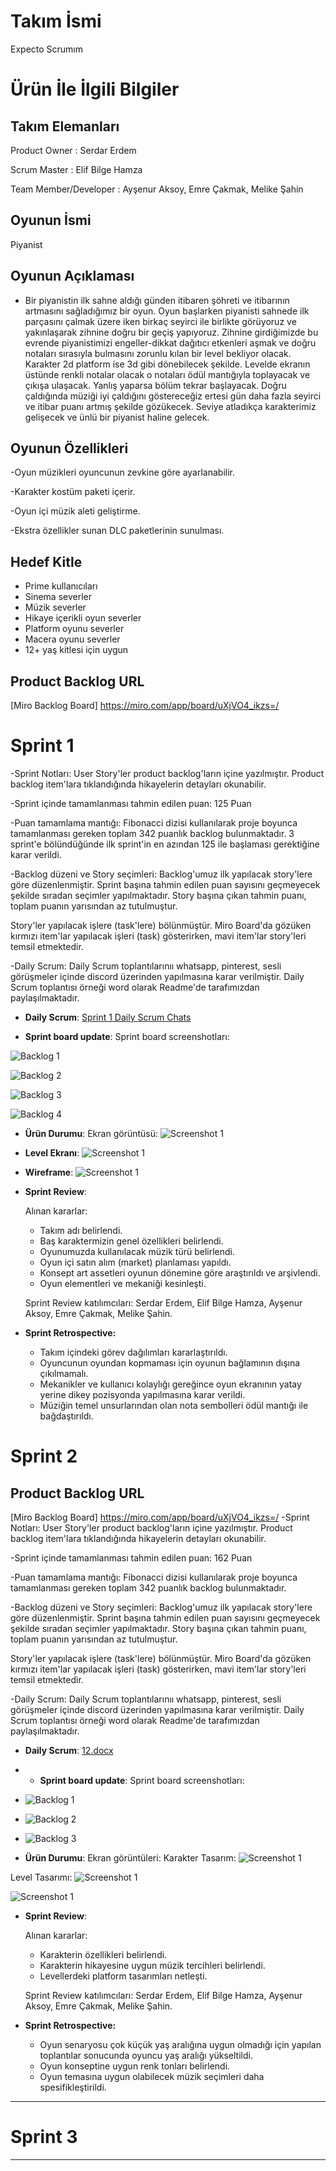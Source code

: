 
# **Takım İsmi**

Expecto Scrumım


# Ürün İle İlgili Bilgiler

## Takım Elemanları

 Product Owner : Serdar Erdem 

 Scrum Master : Elif Bilge Hamza

 Team Member/Developer : Ayşenur Aksoy, Emre Çakmak, Melike Şahin

## Oyunun İsmi

Piyanist

## Oyunun Açıklaması

- Bir piyanistin ilk sahne aldığı günden itibaren şöhreti ve itibarının artmasını sağladığımız bir oyun. Oyun başlarken piyanisti sahnede ilk parçasını çalmak üzere
iken birkaç seyirci ile birlikte görüyoruz ve yakınlaşarak zihnine doğru bir geçiş yapıyoruz. 
Zihnine girdiğimizde bu evrende piyanistimizi engeller-dikkat dağıtıcı etkenleri aşmak ve doğru notaları sırasıyla 
bulmasını zorunlu kılan bir level bekliyor olacak. Karakter 2d platform ise 3d gibi dönebilecek şekilde. Levelde ekranın üstünde renkli notalar olacak o notaları
 ödül mantığıyla toplayacak ve çıkışa ulaşacak. Yanlış yaparsa bölüm tekrar başlayacak.  Doğru çaldığında müziği iyi çaldığını göstereceğiz ertesi gün daha fazla seyirci ve itibar puanı artmış şekilde gözükecek. Seviye atladıkça karakterimiz gelişecek 
ve ünlü bir piyanist haline gelecek.

## Oyunun Özellikleri
 -Oyun müzikleri oyuncunun zevkine göre ayarlanabilir.

-Karakter kostüm paketi içerir.

-Oyun içi müzik aleti geliştirme.

-Ekstra özellikler sunan DLC paketlerinin sunulması.

## Hedef Kitle

- Prime kullanıcıları
- Sinema severler
- Müzik severler
- Hikaye içerikli oyun severler
- Platform oyunu severler
- Macera oyunu severler
- 12+ yaş kitlesi için uygun


## Product Backlog URL

[Miro Backlog Board] https://miro.com/app/board/uXjVO4_ikzs=/ 


# Sprint 1
-Sprint Notları: User Story'ler product backlog'ların içine yazılmıştır. Product backlog item'lara tıklandığında hikayelerin detayları okunabilir.

-Sprint içinde tamamlanması tahmin edilen puan: 125 Puan

-Puan tamamlama mantığı: Fibonacci dizisi kullanılarak proje boyunca tamamlanması gereken toplam 342 puanlık backlog bulunmaktadır. 3 sprint'e bölündüğünde ilk sprint'in en azından 125 ile başlaması gerektiğine karar verildi.

-Backlog düzeni ve Story seçimleri: Backlog'umuz ilk yapılacak story'lere göre düzenlenmiştir. Sprint başına tahmin edilen puan sayısını geçmeyecek şekilde sıradan seçimler yapılmaktadır. Story başına çıkan tahmin puanı, toplam puanın yarısından az tutulmuştur.

Story'ler yapılacak işlere (task'lere) bölünmüştür. Miro Board'da gözüken kırmızı item'lar yapılacak işleri (task) gösterirken, mavi item'lar story'leri temsil etmektedir.

-Daily Scrum: Daily Scrum toplantılarınıı whatsapp, pinterest, sesli görüşmeler içinde discord üzerinden yapılmasına karar verilmiştir. Daily Scrum toplantısı örneği word olarak Readme'de tarafımızdan paylaşılmaktadır.

- **Daily Scrum**: [Sprint 1 Daily Scrum Chats](https://github.com/wmelikesahin/Unity_Team62/blob/main/ProjectManagement/Sprint1Documents/DailyScrumMeetingNotesSprint1.docx?raw=true)


- **Sprint board update**: Sprint board screenshotları: 



![Backlog 1](https://github.com/wmelikesahin/Unity_Team62/blob/main/ProjectManagement/Sprint1Documents/MiroSprint1.png)

![Backlog 2](https://github.com/wmelikesahin/Unity_Team62/blob/main/ProjectManagement/Sprint1Documents/MiroSprint1(2).png)

![Backlog 3](https://raw.githubusercontent.com/wmelikesahin/Unity_Team62/main/ProjectManagement/Sprint1Documents/MiroSprint1(3).png)

![Backlog 4](https://github.com/wmelikesahin/Unity_Team62/blob/main/ProjectManagement/Sprint1Documents/MiroSprint1(4).png)

- **Ürün Durumu**: 
 Ekran görüntüsü:
  ![Screenshot 1](https://github.com/wmelikesahin/Unity_Team62/blob/main/ProjectManagement/Sprint1Documents/UrunDurumu.png)
  
 - **Level Ekranı**:
  ![Screenshot 1](https://raw.githubusercontent.com/wmelikesahin/Unity_Team62/main/%C3%9Cr%C3%BCnTasar%C4%B1m%C4%B1/%C3%9Cr%C3%BCng%C3%B6rselilevelekran%C4%B1.png)
  
  - **Wireframe**:
  ![Screenshot 1](https://raw.githubusercontent.com/wmelikesahin/Unity_Team62/main/%C3%9Cr%C3%BCnTasar%C4%B1m%C4%B1/wireframe.png)
  


- **Sprint Review**: 

  Alınan kararlar: 
  - Takım adı belirlendi.
  - Baş karaktermizin genel özellikleri belirlendi.
  - Oyunumuzda kullanılacak müzik türü belirlendi.
  - Oyun içi satın alım (market) planlaması yapıldı.
  - Konsept art assetleri oyunun dönemine göre araştırıldı ve arşivlendi.
  - Oyun elementleri ve mekaniği kesinleşti.  


  Sprint Review katılımcıları: Serdar Erdem, Elif Bilge Hamza, Ayşenur Aksoy, Emre Çakmak, Melike Şahin.



- **Sprint Retrospective:**
  - Takım içindeki görev dağılımları kararlaştırıldı. 
  - Oyuncunun oyundan kopmaması için oyunun bağlamının dışına çıkılmamalı.
  - Mekanikler ve kullanıcı kolaylığı gereğince oyun ekranının yatay yerine dikey pozisyonda yapılmasına karar verildi.
  - Müziğin temel unsurlarından olan nota sembolleri ödül mantığı ile bağdaştırıldı. 




# Sprint 2
## Product Backlog URL

[Miro Backlog Board] https://miro.com/app/board/uXjVO4_ikzs=/ 
-Sprint Notları: User Story'ler product backlog'ların içine yazılmıştır. Product backlog item'lara tıklandığında hikayelerin detayları okunabilir.

-Sprint içinde tamamlanması tahmin edilen puan: 162 Puan

-Puan tamamlama mantığı: Fibonacci dizisi kullanılarak proje boyunca tamamlanması gereken toplam 342 puanlık backlog bulunmaktadır.

-Backlog düzeni ve Story seçimleri: Backlog'umuz ilk yapılacak story'lere göre düzenlenmiştir. Sprint başına tahmin edilen puan sayısını geçmeyecek şekilde sıradan seçimler yapılmaktadır. Story başına çıkan tahmin puanı, toplam puanın yarısından az tutulmuştur.

Story'ler yapılacak işlere (task'lere) bölünmüştür. Miro Board'da gözüken kırmızı item'lar yapılacak işleri (task) gösterirken, mavi item'lar story'leri temsil etmektedir.

-Daily Scrum: Daily Scrum toplantılarınıı whatsapp, pinterest, sesli görüşmeler içinde discord üzerinden yapılmasına karar verilmiştir. Daily Scrum toplantısı örneği word olarak Readme'de tarafımızdan paylaşılmaktadır.
- **Daily Scrum**: [12.docx](https://github.com/wmelikesahin/Unity_Team62/files/8752924/12.docx)

- - **Sprint board update**: Sprint board screenshotları:
- ![Backlog 1](https://github.com/wmelikesahin/Unity_Team62/blob/main/ProjectManagement/Sprint2Documents/Miro1.png)
- ![Backlog 2](https://github.com/wmelikesahin/Unity_Team62/blob/main/ProjectManagement/Sprint2Documents/miro2.png)
- ![Backlog 3](https://github.com/wmelikesahin/Unity_Team62/blob/main/ProjectManagement/Sprint2Documents/miro3.png)

- **Ürün Durumu**: 
 Ekran görüntüleri:
 Karakter Tasarım: 
 ![Screenshot 1](https://github.com/wmelikesahin/Unity_Team62/blob/main/ProjectManagement/Sprint2Documents/karakter%20tasar%C4%B1m%C4%B1.png)
 
 Level Tasarımı:
![Screenshot 1](https://github.com/wmelikesahin/Unity_Team62/blob/main/ProjectManagement/Sprint2Documents/level%20design%201.png)

![Screenshot 1](https://github.com/wmelikesahin/Unity_Team62/blob/main/ProjectManagement/Sprint2Documents/level%20design.png)



- **Sprint Review**: 

  Alınan kararlar: 
 
  - Karakterin özellikleri belirlendi.
  - Karakterin hikayesine uygun müzik tercihleri belirlendi.
  - Levellerdeki platform tasarımları netleşti. 

  Sprint Review katılımcıları: Serdar Erdem, Elif Bilge Hamza, Ayşenur Aksoy, Emre Çakmak, Melike Şahin.
  
- **Sprint Retrospective:**
 
  - Oyun senaryosu çok küçük yaş aralığına uygun olmadığı için yapılan toplantılar sonucunda oyuncu  yaş aralığı yükseltildi. 
  - Oyun konseptine uygun renk tonları belirlendi.
  - Oyun temasına uygun olabilecek müzik seçimleri daha spesifikleştirildi.


---

# Sprint 3

---

